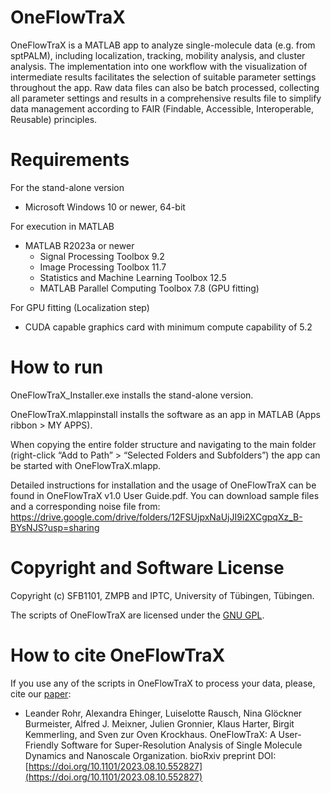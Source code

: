 # OneFlowTraX
OneFlowTraX is a MATLAB app to analyze single-molecule data (e.g. from sptPALM), including localization, tracking, mobility analysis, and cluster analysis. The implementation into one workflow with the visualization of intermediate results facilitates the selection of suitable parameter settings throughout the app. Raw data files can also be batch processed, collecting all parameter settings and results in a comprehensive results file to simplify data management according to FAIR (Findable, Accessible, Interoperable, Reusable) principles. 

# Requirements

For the stand-alone version
- Microsoft Windows 10 or newer, 64-bit

For execution in MATLAB
- MATLAB R2023a or newer
  - Signal Processing Toolbox 9.2
  - Image Processing Toolbox 11.7
  - Statistics and Machine Learning Toolbox 12.5
  - MATLAB Parallel Computing Toolbox 7.8 (GPU fitting)

For GPU fitting (Localization step)
  - CUDA capable graphics card with minimum compute capability of 5.2

# How to run
OneFlowTraX_Installer.exe installs the stand-alone version.

OneFlowTraX.mlappinstall installs the software as an app in MATLAB (Apps ribbon > MY APPS).

When copying the entire folder structure and navigating to the main folder (right-click “Add to Path” > “Selected Folders and Subfolders”) the app can be started with OneFlowTraX.mlapp.

Detailed instructions for installation and the usage of OneFlowTraX can be found in OneFlowTraX v1.0 User Guide.pdf.
You can download sample files and a corresponding noise file from:
https://drive.google.com/drive/folders/12FSUjpxNaUjJI9i2XCgpqXz_B-BYsNJS?usp=sharing

# Copyright and Software License
Copyright (c) SFB1101, ZMPB and IPTC, University of Tübingen, Tübingen.

The scripts of OneFlowTraX are licensed under the [GNU GPL](https://www.gnu.org/licenses/).

# How to cite OneFlowTraX
If you use any of the scripts in OneFlowTraX to process your data, please, cite our [paper](https://www.biorxiv.org/content/10.1101/2023.08.10.552827v1):
- Leander Rohr, Alexandra Ehinger, Luiselotte Rausch, Nina Glöckner Burmeister, Alfred J. Meixner, Julien Gronnier, Klaus Harter, Birgit Kemmerling, and Sven zur Oven Krockhaus. OneFlowTraX: A User-Friendly Software for Super-Resolution Analysis of Single Molecule Dynamics and Nanoscale Organization. bioRxiv preprint DOI: [https://doi.org/10.1101/2023.08.10.552827](https://doi.org/10.1101/2023.08.10.552827)
